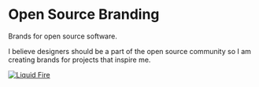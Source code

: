 # Open Source Branding

Brands for open source software.

I believe designers should be a part of the open source community so I am creating brands for projects that inspire me. 

[![Liquid Fire](https://raw.githubusercontent.com/ryannpierce/open-source-branding/master/liquid-fire/liquid-fire_github-banner.png)](https://github.com/ryannpierce/open-source-branding/tree/master/liquid-fire)

